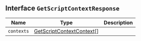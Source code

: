 ## Interface `GetScriptContextResponse`

| Name | Type | Description |
| - | - | - |
| `contexts` | [GetScriptContextContext](./GetScriptContextContext.md)[] | &nbsp; |
